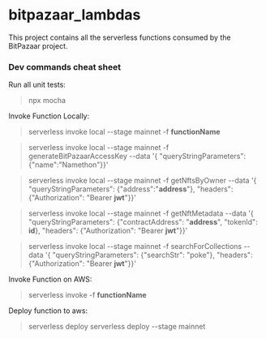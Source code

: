 # bitpazaar_lambdas
This project contains all the serverless functions consumed by the BitPazaar project.
### Dev commands cheat sheet
Run all unit tests:
> npx mocha

Invoke Function Locally:
> serverless invoke local --stage mainnet -f __functionName__

> serverless invoke local --stage mainnet -f generateBitPazaarAccessKey --data '{ "queryStringParameters": {"name":"Namethon"}}'

> serverless invoke local --stage mainnet -f getNftsByOwner --data '{ "queryStringParameters": {"address":"__address__"}, "headers": {"Authorization": "Bearer __jwt__"}}'

> serverless invoke local --stage mainnet -f getNftMetadata --data '{ "queryStringParameters": {"contractAddress": "__address__", "tokenId": __id__}, "headers": {"Authorization": "Bearer __jwt__"}}'

> serverless invoke local --stage mainnet -f searchForCollections --data '{ "queryStringParameters": {"searchStr": "poke"}, "headers": {"Authorization": "Bearer __jwt__"}}'

Invoke Function on AWS:
> serverless invoke -f __functionName__

Deploy function to aws:
> serverless deploy
> serverless deploy --stage mainnet
